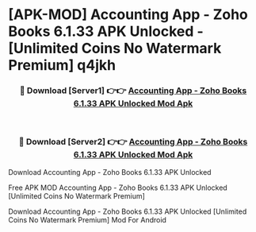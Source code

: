 # [APK-MOD] Accounting App - Zoho Books 6.1.33 APK Unlocked - [Unlimited Coins No Watermark Premium] q4jkh



<div align="center">
<h3>🔴 Download [Server1] 👉👉 <a href="https://momento.my/?title=Accounting_App_-_Zoho_Books_6.1.33_APK_Unlocked">Accounting App - Zoho Books 6.1.33 APK Unlocked Mod Apk</a></h3><br>

<h3>🔴 Download [Server2] 👉👉 <a href="https://momento.my/?title=Accounting_App_-_Zoho_Books_6.1.33_APK_Unlocked">Accounting App - Zoho Books 6.1.33 APK Unlocked Mod Apk</a></h3>
</div>



Download Accounting App - Zoho Books 6.1.33 APK Unlocked 

Free APK MOD Accounting App - Zoho Books 6.1.33 APK Unlocked [Unlimited Coins No Watermark Premium]

Download Accounting App - Zoho Books 6.1.33 APK Unlocked [Unlimited Coins No Watermark Premium] Mod For Android

